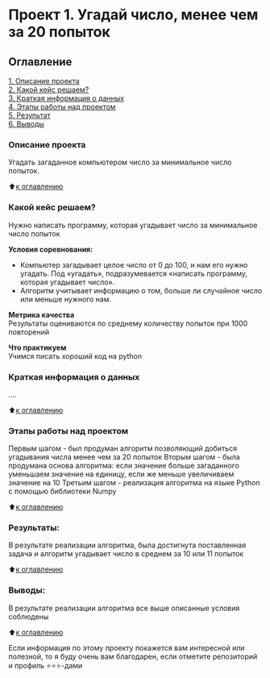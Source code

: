 # Проект 1. Угадай число, менее чем за 20 попыток

## Оглавление  
[1. Описание проекта](README.md#Описание-проекта)  
[2. Какой кейс решаем?](README.md#Какой-кейс-решаем)  
[3. Краткая информация о данных](README.md#Краткая-информация-о-данных)  
[4. Этапы работы над проектом](README.md#Этапы-работы-над-проектом)  
[5. Результат](README.md#Результаты)    
[6. Выводы](README.md#Выводы) 

### Описание проекта    
Угадать загаданное компьютером число за минимальное число попыток.

:arrow_up:[к оглавлению](_)


### Какой кейс решаем?    
Нужно написать программу, которая угадывает число за минимальное число попыток

**Условия соревнования:**  
- Компьютер загадывает целое число от 0 до 100, и нам его нужно угадать. Под «угадать», подразумевается «написать программу, которая угадывает число».
- Алгоритм учитывает информацию о том, больше ли случайное число или меньше нужного нам.

**Метрика качества**     
Результаты оцениваются по среднему количеству попыток при 1000 повторений

**Что практикуем**     
Учимся писать хороший код на python


### Краткая информация о данных
....
  
:arrow_up:[к оглавлению](README.md#Оглавление)


### Этапы работы над проектом  
Первым шагом - был продуман алгоритм позволяющий добиться угадывания числа менее чем за 20 попыток 
Вторым шагом - была продумана основа алгоритма: если значение больше загаданного уменьшаем значение на единицу, если же меньше увеличиваем значение на 10
Третьим шагом - реализация алгоритма на языке Python с помощью библиотеки Numpy

:arrow_up:[к оглавлению](README.md#Оглавление)


### Результаты:  
В результате реализации алгоритма, была достигнута поставленная задача и алгоритм угадывает число в среднем за 10 или 11 попыток 

:arrow_up:[к оглавлению](README.md#Оглавление)


### Выводы:  
В результате реализации алгоритма все выше описанные условия соблюдены

:arrow_up:[к оглавлению](README.md#Оглавление)


Если информация по этому проекту покажется вам интересной или полезной, то я буду очень вам благодарен, если отметите репозиторий и профиль ⭐️⭐️⭐️-дами